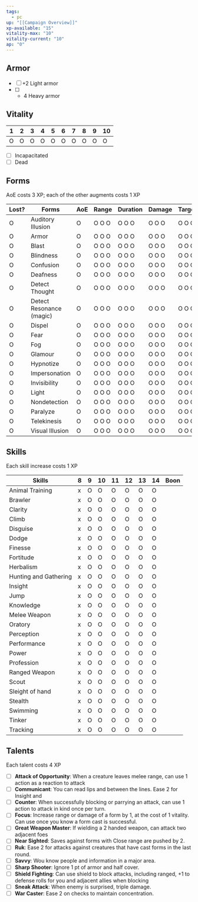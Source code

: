 ```yaml
---
tags:
  - pc
up: "[[Campaign Overview]]"
xp-available: "15"
vitality-max: "10"
vitality-current: "10"
ap: "0"
---
```

## Armor

- [ ] +2 Light armor
- [ ] + 4 Heavy armor

## Vitality

| 1 | 2 | 3 | 4 | 5 | 6 | 7 | 8 | 9 | 10 |
| - | - | - | - | - | - | - | - | - | -- |
| O | O | O | O | O | O | O | O | O | O  |

- [ ] Incapacitated
- [ ] Dead

## Forms

AoE costs 3 XP; each of the other augments costs 1 XP

| Lost? | Forms                    | AoE | Range | Duration | Damage | Targets |
| ----- | ------------------------ | --- | ----- | -------- | ------ | ------- |
| O     | Auditory Illusion        | O   | O O O | O O O    | O O O  | O O O   |
| O     | Armor                    | O   | O O O | O O O    | O O O  | O O O   |
| O     | Blast                    | O   | O O O | O O O    | O O O  | O O O   |
| O     | Blindness                | O   | O O O | O O O    | O O O  | O O O   |
| O     | Confusion                | O   | O O O | O O O    | O O O  | O O O   |
| O     | Deafness                 | O   | O O O | O O O    | O O O  | O O O   |
| O     | Detect Thought           | O   | O O O | O O O    | O O O  | O O O   |
| O     | Detect Resonance (magic) | O   | O O O | O O O    | O O O  | O O O   |
| O     | Dispel                   | O   | O O O | O O O    | O O O  | O O O   |
| O     | Fear                     | O   | O O O | O O O    | O O O  | O O O   |
| O     | Fog                      | O   | O O O | O O O    | O O O  | O O O   |
| O     | Glamour                  | O   | O O O | O O O    | O O O  | O O O   |
| O     | Hypnotize                | O   | O O O | O O O    | O O O  | O O O   |
| O     | Impersonation            | O   | O O O | O O O    | O O O  | O O O   |
| O     | Invisibility             | O   | O O O | O O O    | O O O  | O O O   |
| O     | Light                    | O   | O O O | O O O    | O O O  | O O O   |
| O     | Nondetection             | O   | O O O | O O O    | O O O  | O O O   |
| O     | Paralyze                 | O   | O O O | O O O    | O O O  | O O O   |
| O     | Telekinesis              | O   | O O O | O O O    | O O O  | O O O   |
| O     | Visual Illusion          | O   | O O O | O O O    | O O O  | O O O   |


## Skills

Each skill increase costs 1 XP

| Skills                | 8   | 9   | 10  | 11  | 12  | 13  | 14  | Boon |
| --------------------- | --- | --- | --- | --- | --- | --- | --- | ---- |
| Animal Training       | x   | O   | O   | O   | O   | O   | O   |      |
| Brawler               | x   | O   | O   | O   | O   | O   | O   |      |
| Clarity               | x   | O   | O   | O   | O   | O   | O   |      |
| Climb                 | x   | O   | O   | O   | O   | O   | O   |      |
| Disguise              | x   | O   | O   | O   | O   | O   | O   |      |
| Dodge                 | x   | O   | O   | O   | O   | O   | O   |      |
| Finesse               | x   | O   | O   | O   | O   | O   | O   |      |
| Fortitude             | x   | O   | O   | O   | O   | O   | O   |      |
| Herbalism             | x   | O   | O   | O   | O   | O   | O   |      |
| Hunting and Gathering | x   | O   | O   | O   | O   | O   | O   |      |
| Insight               | x   | O   | O   | O   | O   | O   | O   |      |
| Jump                  | x   | O   | O   | O   | O   | O   | O   |      |
| Knowledge             | x   | O   | O   | O   | O   | O   | O   |      |
| Melee Weapon          | x   | O   | O   | O   | O   | O   | O   |      |
| Oratory               | x   | O   | O   | O   | O   | O   | O   |      |
| Perception            | x   | O   | O   | O   | O   | O   | O   |      |
| Performance           | x   | O   | O   | O   | O   | O   | O   |      |
| Power                 | x   | O   | O   | O   | O   | O   | O   |      |
| Profession            | x   | O   | O   | O   | O   | O   | O   |      |
| Ranged Weapon         | x   | O   | O   | O   | O   | O   | O   |      |
| Scout                 | x   | O   | O   | O   | O   | O   | O   |      |
| Sleight of hand       | x   | O   | O   | O   | O   | O   | O   |      |
| Stealth               | x   | O   | O   | O   | O   | O   | O   |      |
| Swimming              | x   | O   | O   | O   | O   | O   | O   |      |
| Tinker                | x   | O   | O   | O   | O   | O   | O   |      |
| Tracking              | x   | O   | O   | O   | O   | O   | O   |      |

## Talents

Each talent costs 4 XP

- [ ] **Attack of Opportunity**: When a creature leaves melee range, can use 1 action as a reaction to attack
- [ ] **Communicant**: You can read lips and between the lines. Ease 2 for Insight and 
- [ ] **Counter**: When successfully blocking or parrying an attack, can use 1 action to attack in kind once per turn.
- [ ] **Focus**: Increase range or damage of a form by 1, at the cost of 1 vitality. Can use once you know a form cast is successful.
- [ ] **Great Weapon Master**: If wielding a 2 handed weapon, can attack two adjacent foes
- [ ] **Near Sighted**: Saves against forms with Close range are pushed by 2.
- [ ] **Ruk**: Ease 2 for attacks against creatures that have cast forms in the last round.
- [ ] **Savvy**: Wou know people and information in a major area.
- [ ] **Sharp Shooter**: Ignore 1 pt of armor and half cover. 
- [ ] **Shield Fighting**: Can use shield to block attacks, including ranged, +1 to defense rolls for you and adjacent allies when blocking
- [ ] **Sneak Attack**: When enemy is surprised, triple damage.
- [ ] **War Caster**: Ease 2 on checks to maintain concentration.
